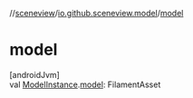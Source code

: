 //[sceneview](../../index.md)/[io.github.sceneview.model](index.md)/[model](model.md)

# model

[androidJvm]\
val [ModelInstance](index.md#1724271641%2FClasslikes%2F-1571379623).[model](model.md): FilamentAsset
